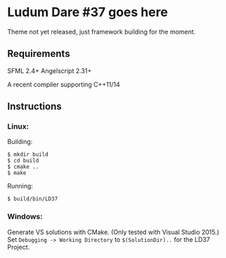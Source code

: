 Ludum Dare #37 goes here
====

Theme not yet released, just framework building for the moment.

Requirements
----

SFML 2.4+
Angelscript 2.31+

A recent compiler supporting C++11/14

Instructions
---

### Linux:

Building:
```
$ mkdir build
$ cd build
$ cmake ..
$ make
```

Running:
```
$ build/bin/LD37
```

### Windows:

Generate VS solutions with CMake. (Only tested with Visual Studio 2015.)
Set `Debugging -> Working Directory` to `$(SolutionDir)..` for the LD37 Project.
